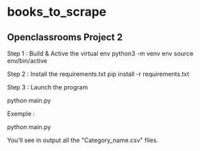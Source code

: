 # books_to_scrape
## **Openclassrooms Project 2**

Step 1 : Build & Active the virtual env
python3 -m venv env
source env/bin/active

Step 2 : Install the requirements.txt
pip install -r requirements.txt

Step 3 : Launch the program

python main.py

Exemple :

python main.py

You'll see in output all the "Category_name.csv" files.
